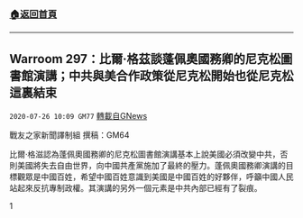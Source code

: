 ###  [:house:返回首頁](https://github.com/ourhimalayas/txt)
---

## Warroom 297：比爾·格茲談蓬佩奧國務卿的尼克松圖書館演講；中共與美合作政策從尼克松開始也從尼克松這裏結束
`2020-07-26 10:09 GM77` [轉載自GNews](https://gnews.org/zh-hant/276668/)

戰友之家新聞譯制組
撰稿：GM64



比爾·格滋認為蓬佩奧國務卿的尼克松圖書館演講基本上說美國必須改變中共，否則美國將失去自由世界，向中國共產黨施加了最終的壓力。蓬佩奧國務卿演講的目標觀眾是中國百姓，希望中國百姓意識到美國是中國百姓的好夥伴，呼籲中國人民站起來反抗專制政權。其演講的另外一個元素是中共內部已經有了裂痕。

1
